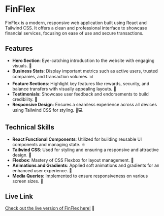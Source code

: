 # FinFlex

FinFlex is a modern, responsive web application built using React and Tailwind CSS. It offers a clean and professional interface to showcase financial services, focusing on ease of use and secure transactions.

## Features

- **Hero Section**: Eye-catching introduction to the website with engaging visuals. 🌟
- **Business Stats**: Display important metrics such as active users, trusted companies, and transaction volumes. 📊
- **Feature Sections**: Highlight key features like rewards, security, and balance transfers with visually appealing layouts. 🏅
- **Testimonials**: Showcase user feedback and endorsements to build credibility. 💬
- **Responsive Design**: Ensures a seamless experience across all devices using Tailwind CSS for styling. 📱💻

## Technical Skills

- **React Functional Components**: Utilized for building reusable UI components and managing state. ⚛️
- **Tailwind CSS**: Used for styling and ensuring a responsive and attractive design. 🎨
- **Flexbox**: Mastery of CSS Flexbox for layout management. 📐
- **Animations and Gradients**: Applied soft animations and gradients for an enhanced user experience. 🌈
- **Media Queries**: Implemented to ensure responsiveness on various screen sizes. 📏

## Live Link

[Check out the live version of FinFlex here!](https://finflex-xi.vercel.app/) 🚀
